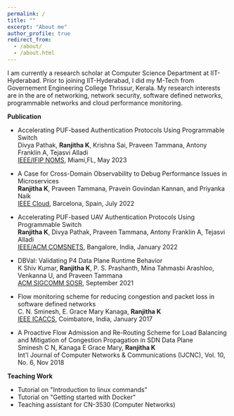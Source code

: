 ```yaml
---
permalink: /
title: ""
excerpt: "About me"
author_profile: true
redirect_from: 
  - /about/
  - /about.html
---
```


I am currently a research scholar at Computer Science Department at IIT-Hyderabad. Prior to joining IIT-Hyderabad, I did my M-Tech from Governement Engineering College Thrissur, Kerala. My research interests are in the are of networking, network security, software defined networks, programmable networks and cloud performance monitoring. 

**Publication**
- Accelerating PUF-based Authentication Protocols Using Programmable Switch\
Divya Pathak, **Ranjitha K**, Krishna Sai, Praveen Tammana, Antony Franklin A, Tejasvi Alladi\
[IEEE/IFIP NOMS](https://noms2023.ieee-noms.org/), Miami,FL, May 2023

* A Case for Cross-Domain Observability to Debug Performance Issues in Microservices\
**Ranjitha K**, Praveen Tammana, Pravein Govindan Kannan, and Priyanka Naik\
[IEEE Cloud](https://conferences.computer.org/cloud/2022/), Barcelona, Spain, July 2022

- Accelerating PUF-based UAV Authentication Protocols Using Programmable Switch\
**Ranjitha K**, Divya Pathak, Praveen Tammana, Antony Franklin A, Tejasvi Alladi\
[IEEE/ACM COMSNETS](https://www.comsnets.org/poster_session.html), Bangalore, India, January 2022

- DBVal: Validating P4 Data Plane Runtime Behavior\
K Shiv Kumar, **Ranjitha K**, P. S. Prashanth, Mina Tahmasbi Arashloo, Venkanna U, and Praveen Tammana\
[ACM SIGCOMM SOSR](https://conferences.sigcomm.org/sosr/2021/), September 2021

- Flow monitoring scheme for reducing congestion and packet loss in software defined networks\
C. N. Sminesh, E. Grace Mary Kanaga, **Ranjitha K**\
[IEEE ICACCS](https://ieeexplore.ieee.org/xpl/conhome/8010764/proceeding), Coimbatore, India, January 2017

- A Proactive Flow Admission and Re-Routing Scheme for Load Balancing and Mitigation of Congestion Propagation in SDN Data Plane\
Sminesh C N, Kanaga E Grace Mary, **Ranjitha K**\
Int'l Journal of Computer Networks & Communications (IJCNC), Vol. 10, No. 6, Nov 2018 

**Teaching Work**
- Tutorial on "Introduction to linux commands"
- Tutorial on "Getting started with Docker"
- Teaching assistant for CN-3530 (Computer Networks)
